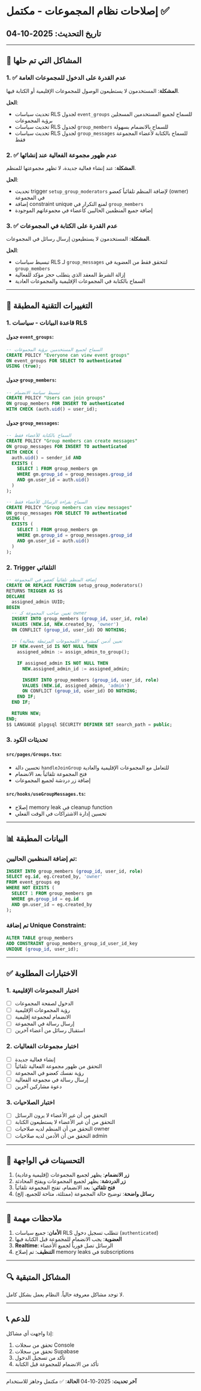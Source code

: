 # إصلاحات نظام المجموعات - مكتمل ✅

## تاريخ التحديث: 2025-10-04

---

## 🎯 المشاكل التي تم حلها

### 1. ✅ عدم القدرة على الدخول للمجموعات العامة
**المشكلة**: المستخدمون لا يستطيعون الوصول للمجموعات الإقليمية أو الكتابة فيها.

**الحل**:
- تحديث سياسات RLS لجدول `event_groups` للسماح لجميع المستخدمين المسجلين برؤية المجموعات
- تحديث سياسات RLS لجدول `group_members` للسماح بالانضمام بسهولة
- تحديث سياسات RLS لجدول `group_messages` للسماح بالكتابة لأعضاء المجموعة فقط

### 2. ✅ عدم ظهور مجموعة الفعالية عند إنشائها
**المشكلة**: عند إنشاء فعالية جديدة، لا تظهر مجموعتها للمنظم.

**الحل**:
- تحديث trigger `setup_group_moderators` لإضافة المنظم تلقائياً كعضو (owner) في المجموعة
- إضافة constraint unique لمنع التكرار في `group_members`
- إضافة جميع المنظمين الحاليين كأعضاء في مجموعاتهم الموجودة

### 3. ✅ عدم القدرة على الكتابة في المجموعات
**المشكلة**: المستخدمون لا يستطيعون إرسال رسائل في المجموعات.

**الحل**:
- تبسيط سياسات RLS لـ `group_messages` لتتحقق فقط من العضوية في `group_members`
- إزالة الشرط المعقد الذي يتطلب حجز مؤكد للفعالية
- السماح بالكتابة في المجموعات الإقليمية والمجموعات العادية

---

## 🔧 التغييرات التقنية المطبقة

### 1. قاعدة البيانات - سياسات RLS

#### جدول `event_groups`:
```sql
-- السماح لجميع المستخدمين برؤية المجموعات
CREATE POLICY "Everyone can view event groups"
ON event_groups FOR SELECT TO authenticated
USING (true);
```

#### جدول `group_members`:
```sql
-- تبسيط سياسة الانضمام
CREATE POLICY "Users can join groups"
ON group_members FOR INSERT TO authenticated
WITH CHECK (auth.uid() = user_id);
```

#### جدول `group_messages`:
```sql
-- السماح بالكتابة للأعضاء فقط
CREATE POLICY "Group members can create messages"
ON group_messages FOR INSERT TO authenticated
WITH CHECK (
  auth.uid() = sender_id AND
  EXISTS (
    SELECT 1 FROM group_members gm
    WHERE gm.group_id = group_messages.group_id 
    AND gm.user_id = auth.uid()
  )
);

-- السماح بقراءة الرسائل للأعضاء فقط
CREATE POLICY "Group members can view messages"
ON group_messages FOR SELECT TO authenticated
USING (
  EXISTS (
    SELECT 1 FROM group_members gm
    WHERE gm.group_id = group_messages.group_id 
    AND gm.user_id = auth.uid()
  )
);
```

### 2. Trigger التلقائي
```sql
-- إضافة المنظم تلقائياً كعضو في المجموعة
CREATE OR REPLACE FUNCTION setup_group_moderators()
RETURNS TRIGGER AS $$
DECLARE
  assigned_admin UUID;
BEGIN
  -- تعيين صاحب المجموعة كـ owner
  INSERT INTO group_members (group_id, user_id, role)
  VALUES (NEW.id, NEW.created_by, 'owner')
  ON CONFLICT (group_id, user_id) DO NOTHING;
  
  -- تعيين أدمن كمشرف (للمجموعات المرتبطة بفعالية)
  IF NEW.event_id IS NOT NULL THEN
    assigned_admin := assign_admin_to_group();
    
    IF assigned_admin IS NOT NULL THEN
      NEW.assigned_admin_id := assigned_admin;
      
      INSERT INTO group_members (group_id, user_id, role)
      VALUES (NEW.id, assigned_admin, 'admin')
      ON CONFLICT (group_id, user_id) DO NOTHING;
    END IF;
  END IF;
  
  RETURN NEW;
END;
$$ LANGUAGE plpgsql SECURITY DEFINER SET search_path = public;
```

### 3. تحديثات الكود

#### `src/pages/Groups.tsx`:
- تحسين دالة `handleJoinGroup` للتعامل مع المجموعات الإقليمية والعادية
- فتح المجموعة تلقائياً بعد الانضمام
- إضافة زر دردشة لجميع المجموعات

#### `src/hooks/useGroupMessages.ts`:
- إصلاح memory leak في cleanup function
- تحسين إدارة الاشتراكات في الوقت الفعلي

---

## 📊 البيانات المطبقة

### تم إضافة المنظمين الحاليين:
```sql
INSERT INTO group_members (group_id, user_id, role)
SELECT eg.id, eg.created_by, 'owner'
FROM event_groups eg
WHERE NOT EXISTS (
  SELECT 1 FROM group_members gm 
  WHERE gm.group_id = eg.id 
  AND gm.user_id = eg.created_by
);
```

### تم إضافة Unique Constraint:
```sql
ALTER TABLE group_members
ADD CONSTRAINT group_members_group_id_user_id_key 
UNIQUE (group_id, user_id);
```

---

## ✅ الاختبارات المطلوبة

### 1. اختبار المجموعات الإقليمية
- [ ] الدخول لصفحة المجموعات
- [ ] رؤية المجموعات الإقليمية
- [ ] الانضمام لمجموعة إقليمية
- [ ] إرسال رسالة في المجموعة
- [ ] استقبال رسائل من أعضاء آخرين

### 2. اختبار مجموعات الفعاليات
- [ ] إنشاء فعالية جديدة
- [ ] التحقق من ظهور مجموعة الفعالية تلقائياً
- [ ] رؤية نفسك كعضو في المجموعة
- [ ] إرسال رسالة في مجموعة الفعالية
- [ ] دعوة مشاركين آخرين

### 3. اختبار الصلاحيات
- [ ] التحقق من أن غير الأعضاء لا يرون الرسائل
- [ ] التحقق من أن غير الأعضاء لا يستطيعون الكتابة
- [ ] التحقق من أن المنظم لديه صلاحيات owner
- [ ] التحقق من أن الأدمن لديه صلاحيات admin

---

## 🎨 التحسينات في الواجهة

1. **زر الانضمام**: يظهر لجميع المجموعات (إقليمية وعادية)
2. **زر الدردشة**: يظهر لجميع المجموعات ويفتح المحادثة
3. **فتح تلقائي**: بعد الانضمام، تفتح المجموعة تلقائياً
4. **رسائل واضحة**: توضيح حالة المجموعة (ممتلئة، متاحة للجميع، إلخ)

---

## 📝 ملاحظات مهمة

1. **الأمان**: جميع سياسات RLS تتطلب تسجيل دخول (`authenticated`)
2. **العضوية**: يجب الانضمام للمجموعة قبل الكتابة فيها
3. **Realtime**: الرسائل تصل فورياً لجميع الأعضاء
4. **التنظيف**: تم إصلاح memory leaks في subscriptions

---

## 🔍 المشاكل المتبقية

لا توجد مشاكل معروفة حالياً. النظام يعمل بشكل كامل.

---

## 📞 للدعم

إذا واجهت أي مشاكل:
1. تحقق من سجلات Console
2. تحقق من سجلات Supabase
3. تأكد من تسجيل الدخول
4. تأكد من الانضمام للمجموعة قبل الكتابة

---

**آخر تحديث**: 2025-10-04
**الحالة**: ✅ مكتمل وجاهز للاستخدام
